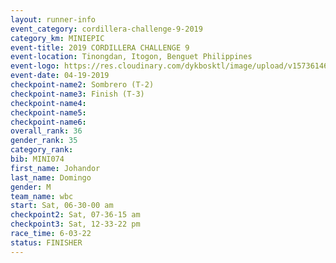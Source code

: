 ```yaml
---
layout: runner-info 
event_category: cordillera-challenge-9-2019 
category_km: MINIEPIC 
event-title: 2019 CORDILLERA CHALLENGE 9 
event-location: Tinongdan, Itogon, Benguet Philippines 
event-logo: https://res.cloudinary.com/dykbosktl/image/upload/v1573614609/Logo/cordillera-challenge_gtvgwu.jpg
event-date: 04-19-2019 
checkpoint-name2: Sombrero (T-2) 
checkpoint-name3: Finish (T-3) 
checkpoint-name4: 
checkpoint-name5: 
checkpoint-name6: 
overall_rank: 36
gender_rank: 35
category_rank: 
bib: MINI074
first_name: Johandor
last_name: Domingo
gender: M
team_name: wbc
start: Sat, 06-30-00 am
checkpoint2: Sat, 07-36-15 am
checkpoint3: Sat, 12-33-22 pm
race_time: 6-03-22
status: FINISHER
---
```

